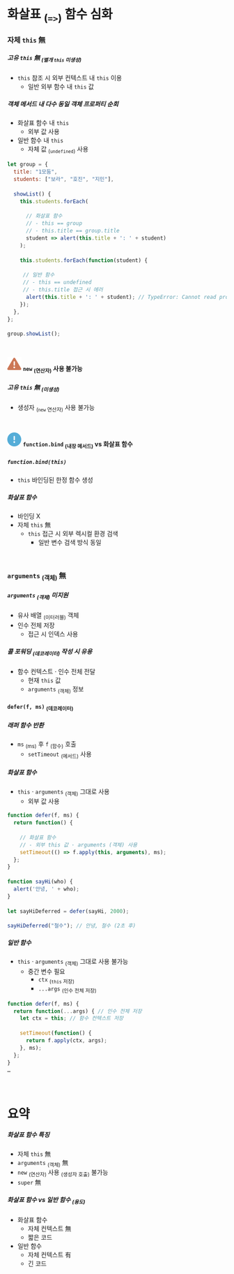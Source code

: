 화살표 <sub>(`=>`)</sub> 함수 심화
====

### 자체 `this` 無

##### 고유 `this` 無 <sub>(별개 `this` 미생성)</sub>
- `this` 참조 시 외부 컨텍스트 내 `this` 이용
  - 일반 외부 함수 내 `this` 값

##### 객체 메서드 내 다수 동일 객체 프로퍼티 순회
- 화살표 함수 내 `this`
  - 외부 값 사용
- 일반 함수 내 `this`
  - 자체 값 <sub>(`undefined`)</sub> 사용
```javascript
let group = {
  title: "1모둠",
  students: ["보라", "호진", "지민"],

  showList() {
    this.students.forEach(

      // 화살표 함수
      // - this == group
      // - this.title == group.title
      student => alert(this.title + ': ' + student)
    );

    this.students.forEach(function(student) {
 
     // 일반 함수
     // - this == undefined
     // - this.title 접근 시 에러
      alert(this.title + ': ' + student); // TypeError: Cannot read property 'title' of undefined
    });
  },
};

group.showList();
```

<br />

<img src="../../images/commons/icons/triangle-exclamation-solid.svg" /> **`new` <sub>(연산자)</sub> 사용 불가능**

##### 고유 `this` 無 <sub>(미생성)</sub>
- 생성자 <sub>(`new` 연산자)</sub> 사용 불가능

<br />

<img src="../../images/commons/icons/circle-exclamation-solid.svg" /> **`function.bind` <sub>(내장 메서드)</sub> vs 화살표 함수**

##### `function.bind(this)`
- `this` 바인딩된 한정 함수 생성

##### 화살표 함수
- 바인딩 X
- 자체 `this` 無
  - `this` 접근 시 외부 렉시컬 환경 검색
    - 일반 변수 검색 방식 동일

<br />

### `arguments` <sub>(객체)</sub> 無

##### `arguments` <sub>(객체)</sub> 미지원
- 유사 배열 <sub>(이터러블)</sub> 객체
- 인수 전체 저장
  - 접근 시 인덱스 사용

##### 콜 포워딩 <sub>(데코레이터)</sub> 작성 시 유용
- 함수 컨텍스트 · 인수 전체 전달
  - 현재 `this` 값
  - `arguments` <sub>(객체)</sub> 정보

#### `defer(f, ms)` <sub>(데코레이터)</sub>

##### 래퍼 함수 반환
- `ms` <sub>(ms)</sub> 후 `f` <sub>(함수)</sub> 호출
  - `setTimeout` <sub>(메서드)</sub> 사용

##### 화살표 함수
- `this` · `arguments` <sub>(객체)</sub> 그대로 사용
  - 외부 값 사용
```javascript
function defer(f, ms) {
  return function() {

    // 화살표 함수
    // - 외부 this 값 · arguments (객체) 사용
    setTimeout(() => f.apply(this, arguments), ms);
  };
}

function sayHi(who) {
  alert('안녕, ' + who);
}

let sayHiDeferred = defer(sayHi, 2000);

sayHiDeferred("철수"); // 안녕, 철수 (2초 후)
```

##### 일반 함수
- `this` · `arguments` <sub>(객체)</sub> 그대로 사용 불가능
  - 중간 변수 필요
    - `ctx` <sub>(`this` 저장)</sub>
    - `...args` <sub>(인수 전체 저장)</sub>
```javascript
function defer(f, ms) {
  return function(...args) { // 인수 전체 저장
    let ctx = this; // 함수 컨텍스트 저장

    setTimeout(function() {
      return f.apply(ctx, args);
    }, ms);
  };
}
…
```

<br />

요약
====

##### 화살표 함수 특징
- 자체 `this` 無
- `arguments` <sub>(객체)</sub> 無
- `new` <sub>(연산자)</sub> 사용 <sub>(생성자 호출)</sub> 불가능
- `super` 無

##### 화살표 함수 vs 일반 함수 <sub>(용도)</sub>
- 화살표 함수
  - 자체 컨텍스트 無
  - 짧은 코드
- 일반 함수
  - 자체 컨텍스트 有
  - 긴 코드
